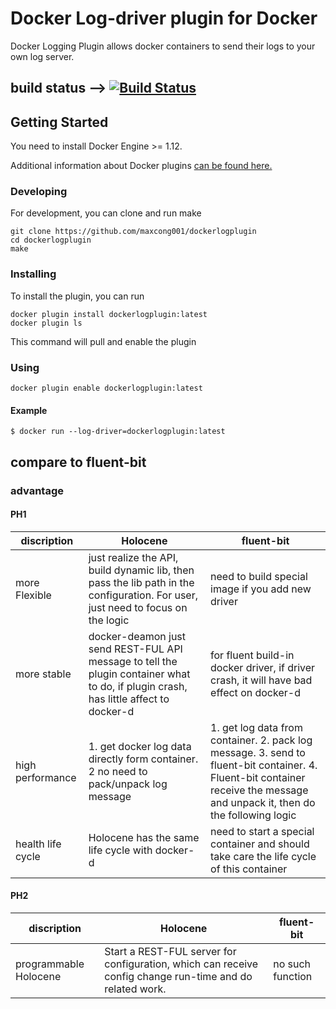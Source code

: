 # Docker Log-driver plugin for Docker

Docker Logging Plugin allows docker containers to send their logs to your own log server.

## build status --> [![Build Status](https://travis-ci.org/maxcong001/dockerlogplugin.svg?branch=master)](https://travis-ci.org/maxcong001/dockerlogplugin)
## Getting Started

You need to install Docker Engine >= 1.12.

Additional information about Docker plugins [can be found here.](https://docs.docker.com/engine/extend/plugins_logging/)


### Developing

For development, you can clone and run make

```
git clone https://github.com/maxcong001/dockerlogplugin
cd dockerlogplugin
make
```

### Installing

To install the plugin, you can run

```
docker plugin install dockerlogplugin:latest 
docker plugin ls
```

This command will pull and enable the plugin

### Using
```
docker plugin enable dockerlogplugin:latest
```

#### Example

```
$ docker run --log-driver=dockerlogplugin:latest

```

## compare to fluent-bit

### advantage
#### PH1

discription | Holocene | fluent-bit
------------- | ------------------- | ----
 more Flexible|just realize the API, build dynamic lib, then pass the lib path in the configuration. For user, just need to focus on the logic | need to build special image if you add new driver  | 
 more stable |docker-deamon just send REST-FUL API message to tell the plugin container what to do, if plugin crash, has little affect to docker-d | for fluent build-in docker driver, if driver crash, it will have bad effect on docker-d
 high performance  | 1. get docker log data directly form container.     2 no need to pack/unpack log message | 1. get log data from container.     2. pack log message.     3. send to fluent-bit container.     4. Fluent-bit container receive the message and unpack it, then do the following logic
 health life cycle   | Holocene has the same life cycle with docker-d|need to start a special container and should take care the life cycle of this container    
#### PH2
discription | Holocene | fluent-bit
------------- | ------------------- | ----
programmable Holocene  | Start a REST-FUL server for configuration, which can receive config change run-time and do related work. | no such function

